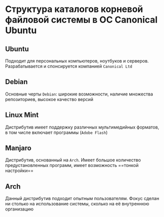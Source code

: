 # Структура каталогов корневой файловой системы в ОС Canonical Ubuntu

## Ubuntu

Подходит для персональных компьютеров, ноутбуков и серверов. Разрабатывается и спонсируется компанией `Canonical Ltd`

## Debian

Основные черты `Debian`: широкие возможности, наличие множества репозиториев, высокое качество версий

## Linux Mint

Дистрибутив имеет поддержку различных мультимедийных форматов, в том числе включает программы (`Adobe Flash`)

## Manjaro

Дистрибутив, основанный на `Arch`. Имеет большое количество предустановленных программ, имеет возможность ==тонкой настройки==

## Arch

Данный дистрибутив подходит опытным пользователям. Фокус сделан ни столько на использование системы, сколько на её внутреннюю организацию
